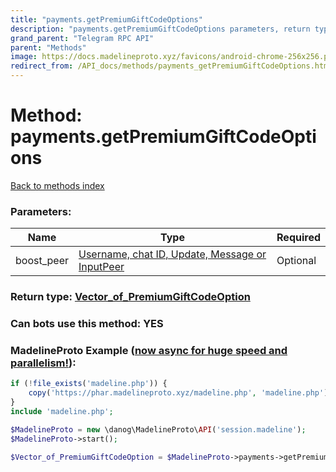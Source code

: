 ```yaml
---
title: "payments.getPremiumGiftCodeOptions"
description: "payments.getPremiumGiftCodeOptions parameters, return type and example"
grand_parent: "Telegram RPC API"
parent: "Methods"
image: https://docs.madelineproto.xyz/favicons/android-chrome-256x256.png
redirect_from: /API_docs/methods/payments_getPremiumGiftCodeOptions.html
---
```

# Method: payments.getPremiumGiftCodeOptions
[Back to methods index](index.html)



### Parameters:

| Name     |    Type       | Required |
|----------|---------------|----------|
|boost\_peer|[Username, chat ID, Update, Message or InputPeer](/API_docs/types/InputPeer.html) | Optional|


### Return type: [Vector\_of\_PremiumGiftCodeOption](/API_docs/types/PremiumGiftCodeOption.html)

### Can bots use this method: **YES**


### MadelineProto Example ([now async for huge speed and parallelism!](https://docs.madelineproto.xyz/docs/ASYNC.html)):


```php
if (!file_exists('madeline.php')) {
    copy('https://phar.madelineproto.xyz/madeline.php', 'madeline.php');
}
include 'madeline.php';

$MadelineProto = new \danog\MadelineProto\API('session.madeline');
$MadelineProto->start();

$Vector_of_PremiumGiftCodeOption = $MadelineProto->payments->getPremiumGiftCodeOptions(boost_peer: $InputPeer, );
```

